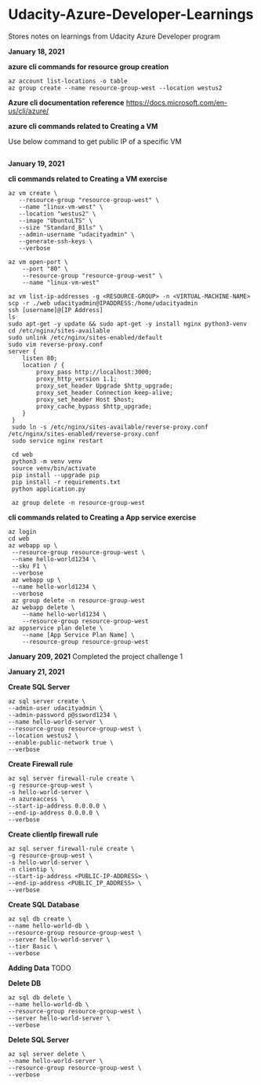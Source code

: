 # Udacity-Azure-Developer-Learnings
Stores notes on learnings from Udacity Azure Developer program

**January 18, 2021**

**azure cli commands for resource group creation**
```
az account list-locations -o table
az group create --name resource-group-west --location westus2
```

**Azure cli documentation reference**
https://docs.microsoft.com/en-us/cli/azure/

**azure cli commands related to Creating a VM**

Use below command to get public IP of a specific VM

```

```

**January 19, 2021**

**cli commands related to Creating a VM exercise**
```
az vm create \
   --resource-group "resource-group-west" \
   --name "linux-vm-west" \
   --location "westus2" \
   --image "UbuntuLTS" \
   --size "Standard_B1ls" \
   --admin-username "udacityadmin" \
   --generate-ssh-keys \
   --verbose
   
az vm open-port \
    --port "80" \
    --resource-group "resource-group-west" \
    --name "linux-vm-west"   
    
az vm list-ip-addresses -g <RESOURCE-GROUP> -n <VIRTUAL-MACHINE-NAME>
scp -r ./web udacityadmin@IPADDRESS:/home/udacityadmin
ssh [username]@[IP Address]
ls
sudo apt-get -y update && sudo apt-get -y install nginx python3-venv
cd /etc/nginx/sites-available
sudo unlink /etc/nginx/sites-enabled/default
sudo vim reverse-proxy.conf
server {
    listen 80;
    location / {
        proxy_pass http://localhost:3000;
        proxy_http_version 1.1;
        proxy_set_header Upgrade $http_upgrade;
        proxy_set_header Connection keep-alive;
        proxy_set_header Host $host;
        proxy_cache_bypass $http_upgrade;
    }
 }
 sudo ln -s /etc/nginx/sites-available/reverse-proxy.conf /etc/nginx/sites-enabled/reverse-proxy.conf
 sudo service nginx restart
 
 cd web
 python3 -m venv venv
 source venv/bin/activate
 pip install --upgrade pip
 pip install -r requirements.txt
 python application.py
 
 az group delete -n resource-group-west
```

**cli commands related to Creating a App service exercise**
```
az login
cd web
az webapp up \
 --resource-group resource-group-west \
 --name hello-world1234 \
 --sku F1 \
 --verbose
 az webapp up \
 --name hello-world1234 \
 --verbose
 az group delete -n resource-group-west
 az webapp delete \
    --name hello-world1234 \
    --resource-group resource-group-west
az appservice plan delete \
    --name [App Service Plan Name] \
    --resource-group resource-group-west    
```

**January 209, 2021**
  Completed the project challenge 1
  
**January 21, 2021**

**Create SQL Server**

```
az sql server create \
--admin-user udacityadmin \
--admin-password p@ssword1234 \
--name hello-world-server \
--resource-group resource-group-west \
--location westus2 \
--enable-public-network true \
--verbose
```

**Create Firewall rule**

```
az sql server firewall-rule create \
-g resource-group-west \
-s hello-world-server \
-n azureaccess \
--start-ip-address 0.0.0.0 \
--end-ip-address 0.0.0.0 \
--verbose
```

**Create clientIp firewall rule**

```
az sql server firewall-rule create \
-g resource-group-west \
-s hello-world-server \
-n clientip \
--start-ip-address <PUBLIC-IP-ADDRESS> \
--end-ip-address <PUBLIC_IP_ADDRESS> \
--verbose
```

**Create SQL Database**

```
az sql db create \
--name hello-world-db \
--resource-group resource-group-west \
--server hello-world-server \
--tier Basic \
--verbose
```

**Adding Data** TODO

**Delete DB**

```
az sql db delete \
--name hello-world-db \
--resource-group resource-group-west \
--server hello-world-server \
--verbose
```

**Delete SQL Server**

```
az sql server delete \
--name hello-world-server \
--resource-group resource-group-west \
--verbose
```

